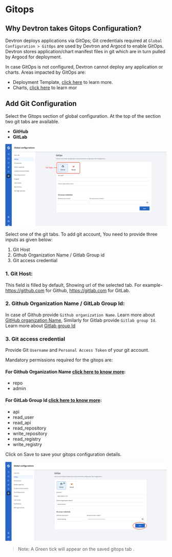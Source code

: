 # Gitops

## Why Devtron takes Gitops Configuration?
Devtron deploys applications via GitOps; Git credentials required at `Global Configuration > GitOps` are used by Devtron and Argocd to enable GitOps. Devtron stores application/chart manifest files in git which are in turn pulled by Argocd for deployment. 


In case GitOps is not configured, Devtron cannot deploy any application or charts. Areas impacted by GitOps are:

* Deployment Template, [click here](https://docs.devtron.ai/user-guide/creating-application/deployment-template) to learn more.
* Charts, [click here](https://docs.devtron.ai/user-guide/deploy-chart) to learn mor


## Add Git Configuration

Select the Gitops section of global configuration. At the top of the section two git tabs are available.

* **GitHub**
* **GitLab**

![](../../.gitbook/assets/gc-gitops-blank.png)

Select one of the git tabs. To add git account, You need to provide three inputs as given below:
1. Git Host
2. Github Organization Name / Gitlab Group id 
3. Git access credential

### 1. Git Host: 

This field is filled by default, Showing url of the selected tab. For example- https://github.com for Github, https://gitlab.com for GitLab.

### 2. Github Organization Name / GitLab Group Id:

In case of Github provide `Github organization Name`. Learn more about [GitHub organization Name](https://docs.github.com/en/github/setting-up-and-managing-organizations-and-teams/about-organizations), Similarly for Gitlab provide `Gitlab group Id`. Learn more about [Gitlab group Id]()

### 3. Git access credential

Provide Git `Username` and `Personal Access Token` of your git account. 

Mandatory permissions required for the gitops are:

#### For Github Organization Name [click here to know more](https://docs.github.com/en/github/authenticating-to-github/creating-a-personal-access-token):
* repo
* admin

#### For GitLab Group Id [click here to know more](https://docs.gitlab.com/ee/user/profile/personal_access_tokens.html):

* api 
* read_user 
* read_api 
* read_repository 
* write_repository 
* read_registry 
* write_registry

Click on Save to save your gitops configuration details.
 

![](../../.gitbook/assets/gc-gitops-saved.png)

> Note: A Green tick will appear on the saved gitops tab .